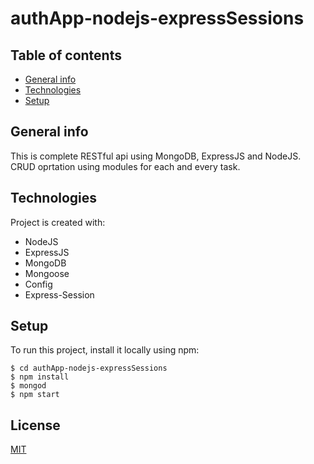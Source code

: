# authApp-nodejs-expressSessions

## Table of contents
* [General info](#general-info)
* [Technologies](#technologies)
* [Setup](#setup)

## General info
This is complete RESTful api using MongoDB, ExpressJS and NodeJS. CRUD oprtation using modules for each and every task.
	
## Technologies
Project is created with:
* NodeJS
* ExpressJS
* MongoDB
* Mongoose
* Config
* Express-Session
	
## Setup
To run this project, install it locally using npm:

```
$ cd authApp-nodejs-expressSessions
$ npm install
$ mongod
$ npm start
```
## License
[MIT](https://choosealicense.com/licenses/mit/)

